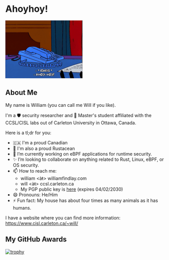 # Ahoyhoy!

![Mr. Burns Ahoyhoy](img/mr_burns.gif)

## About Me

My name is William (you can call me Will if you like).

I'm a 🛡 security researcher and 📖 Master's student affiliated with the CCSL/CISL labs out of Carleton University in Ottawa, Canada.

Here is a tl;dr for you:
- 🇨🇦 I'm a proud Canadian
- 🦀 I'm also a proud Rustacean
- 🔭 I’m currently working on eBPF applications for runtime security.
- ✨ I’m looking to collaborate on anything related to Rust, Linux, eBPF, or OS security.
- 📫 How to reach me:
  - william <àŧ> williamfindlay.com
  - will <àŧ> ccsl.carleton.ca
  - My PGP public key is [here](https://www.cisl.carleton.ca/~will/keys/email.pub.txt) (expires 04/02/2030)
- 😄 Pronouns: He/Him
- ⚡ Fun fact: My house has about four times as many animals as it has humans.

I have a website where you can find more information: https://www.cisl.carleton.ca/~will/

## My GitHub Awards

[![trophy](https://github-profile-trophy.vercel.app/?username=willfindlay&column=3&margin-w=15&margin-h=15)](https://github.com/ryo-ma/github-profile-trophy)
